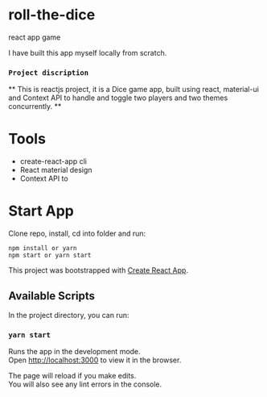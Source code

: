 # roll-the-dice

react app game
<!-- ![alt text](https://amo2019.github.io/media-sample-files/dice-react-app/dice.png?raw=true)<br/> -->
I have built this app myself locally from scratch.

### `Project discription`

** This is reactjs project, it is a Dice game app, built using react, material-ui and Context API to handle and toggle two players and two themes concurrently. **

# Tools

- create-react-app cli
- React material design
- Context API to

# Start App

Clone repo, install, cd into folder and run:

```git
npm install or yarn
npm start or yarn start
```

This project was bootstrapped with [Create React App](https://github.com/facebook/create-react-app).

## Available Scripts

In the project directory, you can run:

### `yarn start`

Runs the app in the development mode.\
Open [http://localhost:3000](http://localhost:3000) to view it in the browser.

The page will reload if you make edits.\
You will also see any lint errors in the console.
